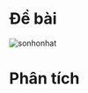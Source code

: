 # Đề bài
![sonhonhat](https://github.com/VanHoang110802/Competitive_Programming/assets/108053955/b3392dcf-4f79-40a5-9287-9008d358fb59)

# Phân tích
